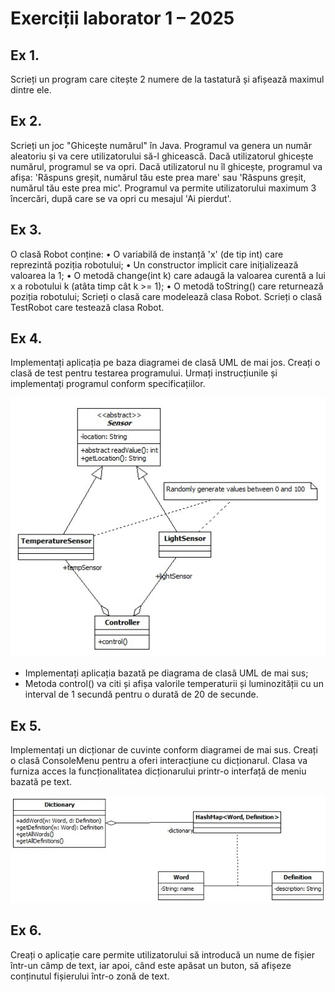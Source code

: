 # Exerciții laborator 1 – 2025

## Ex 1.
Scrieți un program care citește 2 numere de la tastatură și afișează maximul dintre ele.

## Ex 2.
Scrieți un joc "Ghicește numărul" în Java. Programul va genera un număr aleatoriu și va cere utilizatorului să-l ghicească. Dacă utilizatorul ghicește numărul, programul se va opri. Dacă utilizatorul nu îl ghicește, programul va afișa: 'Răspuns greșit, numărul tău este prea mare' sau 'Răspuns greșit, numărul tău este prea mic'. Programul va permite utilizatorului maximum 3 încercări, după care se va opri cu mesajul 'Ai pierdut'.

## Ex 3.
O clasă Robot conține:
• O variabilă de instanță 'x' (de tip int) care reprezintă poziția robotului;
• Un constructor implicit care inițializează valoarea la 1;
• O metodă change(int k) care adaugă la valoarea curentă a lui x a robotului k (atâta timp cât k >= 1);
• O metodă toString() care returnează poziția robotului;
Scrieți o clasă care modelează clasa Robot. Scrieți o clasă TestRobot care testează clasa Robot.

## Ex 4.
Implementați aplicația pe baza diagramei de clasă UML de mai jos. Creați o clasă de test pentru testarea programului.
Urmați instrucțiunile și implementați programul conform specificațiilor.

![Exercise 4 image](docs/ex4.jpg)

- Implementați aplicația bazată pe diagrama de clasă UML de mai sus;
- Metoda control() va citi și afișa valorile temperaturii și luminozității cu un interval de 1 secundă pentru o durată de 20 de secunde.

## Ex 5.
Implementați un dicționar de cuvinte conform diagramei de mai sus. Creați o clasă ConsoleMenu pentru a oferi interacțiune cu dicționarul. Clasa va furniza acces la funcționalitatea dicționarului printr-o interfață de meniu bazată pe text.

![Exercise 5 image](docs/ex5.jpg)

## Ex 6.
Creați o aplicație care permite utilizatorului să introducă un nume de fișier într-un câmp de text, iar apoi, când este apăsat un buton, să afișeze conținutul fișierului într-o zonă de text.
